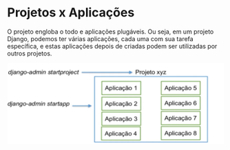 # Projetos x Aplicações

O projeto engloba o todo e aplicações plugáveis. Ou seja, em um projeto Django,
podemos ter várias aplicações, cada uma com sua tarefa específica, e estas
aplicações depois de criadas podem ser utilizadas por outros projetos.

![aplicacoes_x_projeto](images\aplicacoes_x_projeto.PNG)